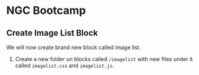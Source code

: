 # NGC Bootcamp

## Create Image List Block

We will now create brand new block called image list.  

1. Create a new folder un blocks called `/imagelist` with new files under it called `imagelist.css` and `imagelist.js`.